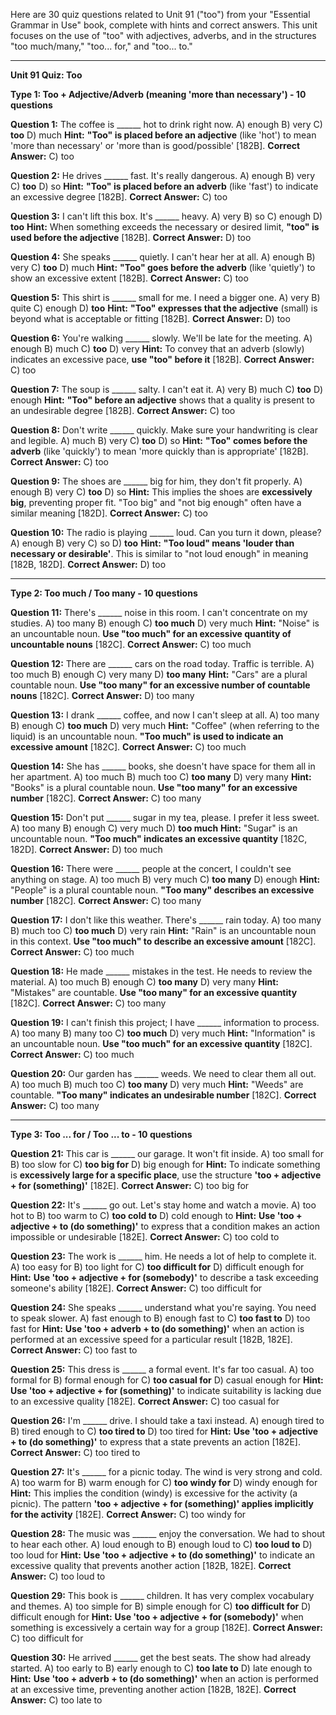 Here are 30 quiz questions related to Unit 91 ("too") from your "Essential Grammar in Use" book, complete with hints and correct answers. This unit focuses on the use of "too" with adjectives, adverbs, and in the structures "too much/many," "too... for," and "too... to."

---

**Unit 91 Quiz: Too**

**Type 1: Too + Adjective/Adverb (meaning 'more than necessary') - 10 questions**

**Question 1:** The coffee is ______ hot to drink right now.
A) enough
B) very
C) **too**
D) much
**Hint:** **"Too" is placed before an adjective** (like 'hot') to mean 'more than necessary' or 'more than is good/possible' [182B].
****Correct Answer:**** C) too

**Question 2:** He drives ______ fast. It's really dangerous.
A) enough
B) very
C) **too**
D) so
**Hint:** **"Too" is placed before an adverb** (like 'fast') to indicate an excessive degree [182B].
****Correct Answer:**** C) too

**Question 3:** I can't lift this box. It's ______ heavy.
A) very
B) so
C) enough
D) **too**
**Hint:** When something exceeds the necessary or desired limit, **"too" is used before the adjective** [182B].
****Correct Answer:**** D) too

**Question 4:** She speaks ______ quietly. I can't hear her at all.
A) enough
B) very
C) **too**
D) much
**Hint:** **"Too" goes before the adverb** (like 'quietly') to show an excessive extent [182B].
****Correct Answer:**** C) too

**Question 5:** This shirt is ______ small for me. I need a bigger one.
A) very
B) quite
C) enough
D) **too**
**Hint:** **"Too" expresses that the adjective** (small) is beyond what is acceptable or fitting [182B].
****Correct Answer:**** D) too

**Question 6:** You're walking ______ slowly. We'll be late for the meeting.
A) enough
B) much
C) **too**
D) very
**Hint:** To convey that an adverb (slowly) indicates an excessive pace, **use "too" before it** [182B].
****Correct Answer:**** C) too

**Question 7:** The soup is ______ salty. I can't eat it.
A) very
B) much
C) **too**
D) enough
**Hint:** **"Too" before an adjective** shows that a quality is present to an undesirable degree [182B].
****Correct Answer:**** C) too

**Question 8:** Don't write ______ quickly. Make sure your handwriting is clear and legible.
A) much
B) very
C) **too**
D) so
**Hint:** **"Too" comes before the adverb** (like 'quickly') to mean 'more quickly than is appropriate' [182B].
****Correct Answer:**** C) too

**Question 9:** The shoes are ______ big for him, they don't fit properly.
A) enough
B) very
C) **too**
D) so
**Hint:** This implies the shoes are **excessively big**, preventing proper fit. "Too big" and "not big enough" often have a similar meaning [182D].
****Correct Answer:**** C) too

**Question 10:** The radio is playing ______ loud. Can you turn it down, please?
A) enough
B) very
C) so
D) **too**
**Hint:** **"Too loud" means 'louder than necessary or desirable'**. This is similar to "not loud enough" in meaning [182B, 182D].
****Correct Answer:**** D) too

---

**Type 2: Too much / Too many - 10 questions**

**Question 11:** There's ______ noise in this room. I can't concentrate on my studies.
A) too many
B) enough
C) **too much**
D) very much
**Hint:** "Noise" is an uncountable noun. **Use "too much" for an excessive quantity of uncountable nouns** [182C].
****Correct Answer:**** C) too much

**Question 12:** There are ______ cars on the road today. Traffic is terrible.
A) too much
B) enough
C) very many
D) **too many**
**Hint:** "Cars" are a plural countable noun. **Use "too many" for an excessive number of countable nouns** [182C].
****Correct Answer:**** D) too many

**Question 13:** I drank ______ coffee, and now I can't sleep at all.
A) too many
B) enough
C) **too much**
D) very much
**Hint:** "Coffee" (when referring to the liquid) is an uncountable noun. **"Too much" is used to indicate an excessive amount** [182C].
****Correct Answer:**** C) too much

**Question 14:** She has ______ books, she doesn't have space for them all in her apartment.
A) too much
B) much too
C) **too many**
D) very many
**Hint:** "Books" is a plural countable noun. **Use "too many" for an excessive number** [182C].
****Correct Answer:**** C) too many

**Question 15:** Don't put ______ sugar in my tea, please. I prefer it less sweet.
A) too many
B) enough
C) very much
D) **too much**
**Hint:** "Sugar" is an uncountable noun. **"Too much" indicates an excessive quantity** [182C, 182D].
****Correct Answer:**** D) too much

**Question 16:** There were ______ people at the concert, I couldn't see anything on stage.
A) too much
B) very much
C) **too many**
D) enough
**Hint:** "People" is a plural countable noun. **"Too many" describes an excessive number** [182C].
****Correct Answer:**** C) too many

**Question 17:** I don't like this weather. There's ______ rain today.
A) too many
B) much too
C) **too much**
D) very rain
**Hint:** "Rain" is an uncountable noun in this context. **Use "too much" to describe an excessive amount** [182C].
****Correct Answer:**** C) too much

**Question 18:** He made ______ mistakes in the test. He needs to review the material.
A) too much
B) enough
C) **too many**
D) very many
**Hint:** "Mistakes" are countable. **Use "too many" for an excessive quantity** [182C].
****Correct Answer:**** C) too many

**Question 19:** I can't finish this project; I have ______ information to process.
A) too many
B) many too
C) **too much**
D) very much
**Hint:** "Information" is an uncountable noun. **Use "too much" for an excessive quantity** [182C].
****Correct Answer:**** C) too much

**Question 20:** Our garden has ______ weeds. We need to clear them all out.
A) too much
B) much too
C) **too many**
D) very much
**Hint:** "Weeds" are countable. **"Too many" indicates an undesirable number** [182C].
****Correct Answer:**** C) too many

---

**Type 3: Too ... for / Too ... to - 10 questions**

**Question 21:** This car is ______ our garage. It won't fit inside.
A) too small for
B) too slow for
C) **too big for**
D) big enough for
**Hint:** To indicate something is **excessively large for a specific place**, use the structure **'too + adjective + for (something)'** [182E].
****Correct Answer:**** C) too big for

**Question 22:** It's ______ go out. Let's stay home and watch a movie.
A) too hot to
B) too warm to
C) **too cold to**
D) cold enough to
**Hint:** **Use 'too + adjective + to (do something)'** to express that a condition makes an action impossible or undesirable [182E].
****Correct Answer:**** C) too cold to

**Question 23:** The work is ______ him. He needs a lot of help to complete it.
A) too easy for
B) too light for
C) **too difficult for**
D) difficult enough for
**Hint:** **Use 'too + adjective + for (somebody)'** to describe a task exceeding someone's ability [182E].
****Correct Answer:**** C) too difficult for

**Question 24:** She speaks ______ understand what you're saying. You need to speak slower.
A) fast enough to
B) enough fast to
C) **too fast to**
D) too fast for
**Hint:** **Use 'too + adverb + to (do something)'** when an action is performed at an excessive speed for a particular result [182B, 182E].
****Correct Answer:**** C) too fast to

**Question 25:** This dress is ______ a formal event. It's far too casual.
A) too formal for
B) formal enough for
C) **too casual for**
D) casual enough for
**Hint:** **Use 'too + adjective + for (something)'** to indicate suitability is lacking due to an excessive quality [182E].
****Correct Answer:**** C) too casual for

**Question 26:** I'm ______ drive. I should take a taxi instead.
A) enough tired to
B) tired enough to
C) **too tired to**
D) too tired for
**Hint:** **Use 'too + adjective + to (do something)'** to express that a state prevents an action [182E].
****Correct Answer:**** C) too tired to

**Question 27:** It's ______ for a picnic today. The wind is very strong and cold.
A) too warm for
B) warm enough for
C) **too windy for**
D) windy enough for
**Hint:** This implies the condition (windy) is excessive for the activity (a picnic). The pattern **'too + adjective + for (something)' applies implicitly for the activity** [182E].
****Correct Answer:**** C) too windy for

**Question 28:** The music was ______ enjoy the conversation. We had to shout to hear each other.
A) loud enough to
B) enough loud to
C) **too loud to**
D) too loud for
**Hint:** **Use 'too + adjective + to (do something)'** to indicate an excessive quality that prevents another action [182B, 182E].
****Correct Answer:**** C) too loud to

**Question 29:** This book is ______ children. It has very complex vocabulary and themes.
A) too simple for
B) simple enough for
C) **too difficult for**
D) difficult enough for
**Hint:** **Use 'too + adjective + for (somebody)'** when something is excessively a certain way for a group [182E].
****Correct Answer:**** C) too difficult for

**Question 30:** He arrived ______ get the best seats. The show had already started.
A) too early to
B) early enough to
C) **too late to**
D) late enough to
**Hint:** **Use 'too + adverb + to (do something)'** when an action is performed at an excessive time, preventing another action [182B, 182E].
****Correct Answer:**** C) too late to
